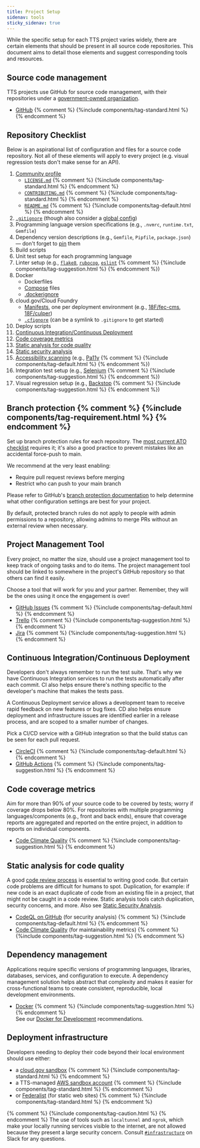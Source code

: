 ```yaml
---
title: Project Setup
sidenav: tools
sticky_sidenav: true
---
```


While the specific setup for each TTS project varies widely, there are certain
elements that should be present in all source code repositories. This document
aims to detail those elements and suggest corresponding tools and resources.

## Source code management

TTS projects use GitHub for source code management, with their repositories
under a [government-owned
organization](https://handbook.tts.gsa.gov/github/#organizations).

- [GitHub](https://handbook.tts.gsa.gov/github/) {% comment %} {%include  components/tag-standard.html  %} {% endcomment %}

## Repository Checklist

Below is an aspirational list of configuration and files for a source
code repository. Not all of these elements will apply to every project (e.g.
visual regression tests don't make sense for an API).

1. [Community profile](https://help.github.com/en/github/building-a-strong-community/about-community-profiles-for-public-repositories)
   - [`LICENSE.md`](https://github.com/18F/open-source-policy/blob/master/LICENSE.md) {% comment %} {%include  components/tag-standard.html  %} {% endcomment %}
   - [`CONTRIBUTING.md`](https://github.com/18F/open-source-policy/blob/master/CONTRIBUTING.md) {% comment %} {%include  components/tag-standard.html  %} {% endcomment %}
   - [`README.md`](https://github.com/18F/open-source-policy/blob/master/README_TEMPLATE.md) {% comment %} {%include  components/tag-default.html  %} {% endcomment %}
1. [`.gitignore`](https://github.com/github/gitignore) (though also consider a [global config](https://help.github.com/articles/ignoring-files/#create-a-global-gitignore))
1. Programming language version specifications (e.g., `.nvmrc`, `runtime.txt`, `Gemfile`)
1. Dependency version descriptions (e.g., `Gemfile`, `Pipfile`, `package.json`) — don't forget to
   [pin](https://pages.18f.gov/before-you-ship/infrastructure/pinning-dependencies/)
   them
1. Build scripts
1. Unit test setup for each programming language
1. Linter setup (e.g., [`flake8`](http://flake8.pycqa.org/en/latest/),
   [`rubocop`](../ruby/rubocop.yml),
   [`eslint`](https://github.com/airbnb/javascript/blob/master/linters/.eslintrc) {% comment %} {%include  components/tag-suggestion.html  %} {% endcomment %})
1. Docker
   - Dockerfiles
   - [Compose](https://docs.docker.com/compose/) files
   - [.dockerignore](https://docs.docker.com/engine/reference/builder/#dockerignore-file)
1. cloud.gov/Cloud Foundry
   - [Manifests](https://docs.cloudfoundry.org/devguide/deploy-apps/manifest.html), one per deployment environment (e.g., [18F/fec-cms](https://github.com/18F/fec-cms), [18F/culper](https://github.com/18F/culper/tree/develop/conf/manifests))
   - [`.cfignore`](https://docs.cloudfoundry.org/devguide/deploy-apps/prepare-to-deploy.html#-ignore-unnecessary-files-when-pushing) (can be a symlink to `.gitignore` to get started)
1. Deploy scripts
1. [Continuous Integration/Continuous Deployment](#continuous-integrationcontinuous-deployment)
1. [Code coverage metrics](#code-coverage-metrics)
1. [Static analysis for code quality](#static-analysis-for-code-quality)
1. [Static security analysis](https://pages.18f.gov/before-you-ship/security/static-analysis/)
1. [Accessibility scanning](https://engineering.18f.gov/accessibility-scanning/) (e.g., [Pa11y](https://pa11y.org/) {% comment %} {%include  components/tag-default.html  %} {% endcomment %})
1. Integration test setup (e.g., [Selenium](https://www.selenium.dev/) {% comment %} {%include  components/tag-suggestion.html  %} {% endcomment %})
1. Visual regression setup (e.g., [Backstop](https://github.com/garris/BackstopJS) {% comment %} {%include  components/tag-suggestion.html  %} {% endcomment %})

## Branch protection {% comment %} {%include  components/tag-requirement.html  %} {% endcomment %}

Set up branch protection rules for each repository. The [most current ATO checklist](https://github.com/18F/tts-tech-portfolio/blob/master/.github/ISSUE_TEMPLATE/ato.md) requires it;
it's also a good practice to prevent mistakes like an accidental force-push to main.

We recommend at the very least enabling:
* Require pull request reviews before merging
* Restrict who can push to your main branch

Please refer to GitHub's [branch protection documentation](https://docs.github.com/en/github/administering-a-repository/managing-a-branch-protection-rule)
to help determine what other configuration settings are best for your project.

By default, protected branch rules do not apply to people with admin permissions to a repository,
allowing admins to merge PRs without an external review when necessary.

## Project Management Tool

Every project, no matter the size, should use a project management tool to keep
track of ongoing tasks and to do items. The project management tool should be
linked to somewhere in the project's GitHub repository so that others can find
it easily.

Choose a tool that will work for you and your partner. Remember, they will be the ones
using it once the engagement is over!

- [GitHub Issues](https://guides.github.com/features/issues/) {% comment %} {%include  components/tag-default.html  %} {% endcomment %}
- [Trello](https://trello.com/) {% comment %} {%include  components/tag-suggestion.html  %} {% endcomment %}
- [Jira](https://www.atlassian.com/software/jira) {% comment %} {%include  components/tag-suggestion.html  %} {% endcomment %}


## Continuous Integration/Continuous Deployment

Developers don't always remember to run the test suite. That's why we have
Continuous Integration services to run the tests automatically after each
commit. CI also helps ensure there's nothing specific to the developer's machine
that makes the tests pass.

A Continuous Deployment service allows a development team to receive rapid
feedback on new features or bug fixes. CD also helps ensure deployment and
infrastructure issues are identified earlier in a release process, and are
scoped to a smaller number of changes.

Pick a CI/CD service with a GitHub integration so that the build status can be seen
for each pull request.

- [CircleCI](https://circleci.com/) {% comment %} {%include  components/tag-default.html  %} {% endcomment %}
- [GitHub Actions](https://github.com/features/actions) {% comment %} {%include  components/tag-suggestion.html  %} {% endcomment %}

## Code coverage metrics

Aim for more than 90% of your source code to be covered by tests; worry if
coverage drops below 80%. For repositories with multiple programming
languages/components (e.g., front and back ends), ensure that coverage reports
are aggregated and reported on the entire project, in addition to reports on
individual components.

- [Code Climate Quality](https://codeclimate.com/quality/) {% comment %} {%include  components/tag-suggestion.html  %} {% endcomment %}

## Static analysis for code quality

A good [code review process](../code-review/) is essential to writing good code.
But certain code problems are difficult for humans to spot. Duplication, for
example: if new code is an exact duplicate of code from an existing file in a
project, that might not be caught in a code review. Static analysis tools catch
duplication, security concerns, and more. Also see [Static Security
Analysis](https://before-you-ship.18f.gov/security/static-analysis/).

- [CodeQL on GitHub](https://docs.github.com/en/code-security/secure-coding/automatically-scanning-your-code-for-vulnerabilities-and-errors/setting-up-code-scanning-for-a-repository) (for security analysis) {% comment %} {%include  components/tag-default.html  %} {% endcomment %}
- [Code Climate Quality](https://codeclimate.com/quality/) (for maintainability metrics) {% comment %} {%include  components/tag-suggestion.html  %} {% endcomment %}

## Dependency management

Applications require specific versions of programming languages, libraries,
databases, services, and configuration to execute. A dependency management
solution helps abstract that complexity and makes it easier for cross-functional
teams to create consistent, reproducible, local development environments.

- [Docker](https://www.docker.com/why-docker) {% comment %} {%include  components/tag-suggestion.html  %} {% endcomment %}<br>
  See our [Docker for Development](../docker/) recommendations.

## Deployment infrastructure

Developers needing to deploy their code beyond their local environment should
use either:

- a [cloud.gov sandbox](https://cloud.gov/docs/pricing/free-limited-sandbox/) {% comment %} {%include  components/tag-standard.html  %} {% endcomment %}
- a TTS-managed [AWS sandbox account](https://before-you-ship.18f.gov/infrastructure/sandbox/#aws-sandbox-accounts) {% comment %} {%include  components/tag-standard.html  %} {% endcomment %}
- or [Federalist](https://handbook.tts.gsa.gov/federalist/) (for static web sites) {% comment %} {%include  components/tag-standard.html  %} {% endcomment %}

{% comment %} {%include  components/tag-caution.html  %} {% endcomment %} The use of tools such as `localtunnel`
and `ngrok`, which make your locally running services visible to the internet,
are not allowed because they present a large security concern. Consult
[`#infrastructure`](https://gsa-tts.slack.com/archives/C039MHHF8) on Slack for any questions.
